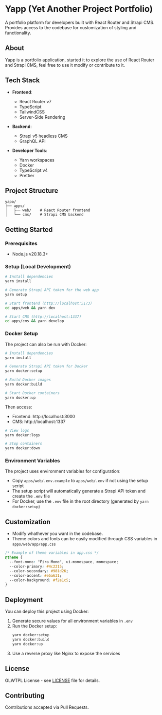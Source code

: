 # Yapp (Yet Another Project Portfolio)

A portfolio platform for developers built with React Router and Strapi CMS. Provides access to the codebase for customization of styling and functionality.

## About

Yapp is a portfolio application, started it to explore the use of React Router and Strapi CMS, feel free to use it modify or contribute to it.

## Tech Stack

- **Frontend**: 
  - React Router v7
  - TypeScript
  - TailwindCSS
  - Server-Side Rendering

- **Backend**: 
  - Strapi v5 headless CMS
  - GraphQL API

- **Developer Tools**: 
  - Yarn workspaces
  - Docker
  - TypeScript v4
  - Prettier

## Project Structure

```
yapo/
├── apps/
│   ├── web/    # React Router frontend
│   └── cms/    # Strapi CMS backend
```

## Getting Started

### Prerequisites
- Node.js v20.18.3+

### Setup (Local Development)

```bash
# Install dependencies
yarn install

# Generate Strapi API token for the web app
yarn setup

# Start frontend (http://localhost:5173)
cd apps/web && yarn dev

# Start CMS (http://localhost:1337)
cd apps/cms && yarn develop
```

### Docker Setup

The project can also be run with Docker:

```bash
# Install dependencies
yarn install

# Generate Strapi API token for Docker
yarn docker:setup

# Build Docker images
yarn docker:build

# Start Docker containers
yarn docker:up
```

Then access:
- Frontend: http://localhost:3000
- CMS: http://localhost:1337

```bash
# View logs
yarn docker:logs

# Stop containers
yarn docker:down
```

### Environment Variables

The project uses environment variables for configuration:

- Copy `apps/web/.env.example` to `apps/web/.env` if not using the setup script
- The setup script will automatically generate a Strapi API token and create the `.env` file
- For Docker, use the `.env` file in the root directory (generated by `yarn docker:setup`)

## Customization

- Modify whathever you want in the codebase.
- Theme colors and fonts can be easily modified through CSS variables in `apps/web/app/app.css`

```css
/* Example of theme variables in app.css */
@theme {
  --font-mono: "Fira Mono", ui-monospace, monospace;
  --color-primary: #4c2215;
  --color-secondary: #981d26;
  --color-accent: #e5a631;
  --color-background: #f2e1c5;
}
```

## Deployment

You can deploy this project using Docker:

1. Generate secure values for all environment variables in `.env`
2. Run the Docker setup:
   ```bash
   yarn docker:setup
   yarn docker:build
   yarn docker:up
   ```
3. Use a reverse proxy like Nginx to expose the services

## License

GLWTPL License - see [LICENSE](LICENSE) file for details.

## Contributing

Contributions accepted via Pull Requests.
